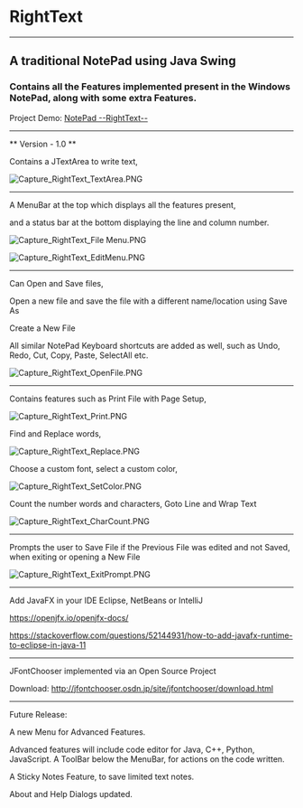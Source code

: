 # RightText
***

## A traditional NotePad using Java Swing

### Contains all the Features implemented present in the Windows NotePad, along with some extra Features.

Project Demo: [NotePad --RightText--](https://replit.com/@MajinVegetaSSJ2/NotePad-RightText?v=1)

---

 ** Version - 1.0 **
 
Contains a JTextArea to write text, 

![Capture_RightText_TextArea.PNG](https://github.com/04xRaynal/NotePad_JavaSwing_--RightText--/blob/c78b29f7e40cf4e21d692d2f7e4511da1efe7c22/Captured%20Images/Capture_RightText_TextArea.PNG)

---
A MenuBar at the top which displays all the features present, 

and a status bar at the bottom displaying the line and column number.

![Capture_RightText_File Menu.PNG](https://github.com/04xRaynal/NotePad_JavaSwing_--RightText--/blob/c78b29f7e40cf4e21d692d2f7e4511da1efe7c22/Captured%20Images/Capture_RightText_FileMenu.PNG)

![Capture_RightText_EditMenu.PNG](https://github.com/04xRaynal/NotePad_JavaSwing_--RightText--/blob/c78b29f7e40cf4e21d692d2f7e4511da1efe7c22/Captured%20Images/Capture_RightText_EditMenu.PNG)

---
Can Open and Save files, 

Open a new file and save the file with a different name/location using Save As

Create a New File

All similar NotePad Keyboard shortcuts are added as well, such as Undo, Redo, Cut, Copy, Paste, SelectAll etc.

![Capture_RightText_OpenFile.PNG](https://github.com/04xRaynal/NotePad_JavaSwing_--RightText--/blob/c78b29f7e40cf4e21d692d2f7e4511da1efe7c22/Captured%20Images/Capture_RightText_OpenFile.PNG)

---
Contains features such as Print File with Page Setup, 

![Capture_RightText_Print.PNG](https://github.com/04xRaynal/NotePad_JavaSwing_--RightText--/blob/c78b29f7e40cf4e21d692d2f7e4511da1efe7c22/Captured%20Images/Capture_RightText_Print.PNG)

Find and Replace words,

![Capture_RightText_Replace.PNG](https://github.com/04xRaynal/NotePad_JavaSwing_--RightText--/blob/c78b29f7e40cf4e21d692d2f7e4511da1efe7c22/Captured%20Images/Capture_RightText_Replace.PNG)

Choose a custom font, select a custom color,

![Capture_RightText_SetColor.PNG](https://github.com/04xRaynal/NotePad_JavaSwing_--RightText--/blob/c78b29f7e40cf4e21d692d2f7e4511da1efe7c22/Captured%20Images/Capture_RightText_SetColor.PNG)

Count the number words and characters, Goto Line and Wrap Text

![Capture_RightText_CharCount.PNG](https://github.com/04xRaynal/NotePad_JavaSwing_--RightText--/blob/c78b29f7e40cf4e21d692d2f7e4511da1efe7c22/Captured%20Images/Capture_RightText_CharCount.PNG)

---
Prompts the user to Save File if the Previous File was edited and not Saved, when exiting or opening a New File

![Capture_RightText_ExitPrompt.PNG](https://github.com/04xRaynal/NotePad_JavaSwing_--RightText--/blob/c78b29f7e40cf4e21d692d2f7e4511da1efe7c22/Captured%20Images/Capture_RightText_ExitPrompt.PNG)

---

Add JavaFX in your IDE Eclipse, NetBeans or IntelliJ

https://openjfx.io/openjfx-docs/

https://stackoverflow.com/questions/52144931/how-to-add-javafx-runtime-to-eclipse-in-java-11

---

JFontChooser implemented via an Open Source Project

Download: http://jfontchooser.osdn.jp/site/jfontchooser/download.html

---

Future Release:

A new Menu for Advanced Features.

Advanced features will include code editor for Java, C++, Python, JavaScript.
A ToolBar below the MenuBar, for actions on the code written.

A Sticky Notes Feature, to save limited text notes.

About and Help Dialogs updated.